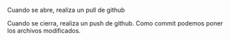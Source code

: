 Cuando se abre, realiza un pull de github

Cuando se cierra, realiza un push de github. Como commit podemos poner los archivos modificados.

